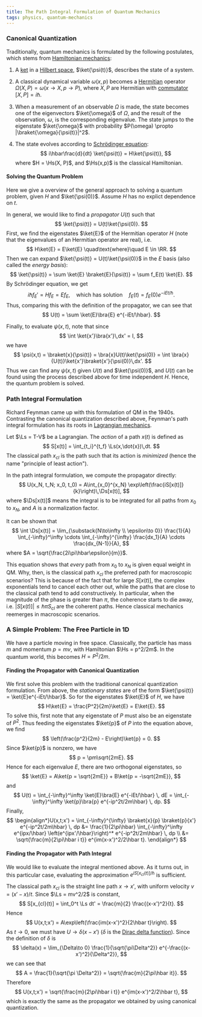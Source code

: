 ```yaml
---
title: The Path Integral Formulation of Quantum Mechanics
tags: physics, quantum-mechanics
---
```


### Canonical Quantization

Traditionally, quantum mechanics is formulated by the following postulates, which stems from [Hamiltonian mechanics](https://en.wikipedia.org/wiki/Hamiltonian_mechanics):

1. A [ket](https://en.wikipedia.org/wiki/Bra%E2%80%93ket_notation) in a [Hilbert space](https://en.wikipedia.org/wiki/Hilbert_space), $\ket{\psi(t)}$, describes the state of a system.

2. A classical dynamical variable $\omega(x,p)$ becomes a [Hermitian](https://en.wikipedia.org/wiki/Hermitian_matrix) operator $\Omega(X,P) = \omega(x\to X, p \to P)$, where $X,P$ are Hermitian with [commutator](https://en.wikipedia.org/wiki/Commutator#Ring_theory) $[X,P] = i\hbar$.

3. When a measurement of an observable $\Omega$ is made, the state becomes one of the eigenvectors $\ket{\omega}$ of $\Omega$, and the result of the observation, $\omega$, is the corresponding eigenvalue. The state jumps to the eigenstate $\ket{\omega}$ with probability $P(\omega) \propto |\braket{\omega}{\psi(t)}|^2$.

4. The state evolves according to [Schrödinger equation](https://en.wikipedia.org/wiki/Schr%C3%B6dinger_equation): $$ i\hbar\frac{d}{dt} \ket{\psi(t)} = H\ket{\psi(t)}, $$ where $H = \Hs(X, P)$, and $\Hs(x,p)$ is the classical Hamiltonian.


#### Solving the Quantum Problem
Here we give a overview of the general approach to solving a quantum problem, given $H$ and $\ket{\psi(0)}$. Assume $H$ has no explict dependence on $t$.

In general, we would like to find a _propagator_ $U(t)$ such that
$$ \ket{\psi(t)} = U(t)\ket{\psi(0)}. $$
First, we find the eigenstates $\ket{E}$ of the Hermitian operator $H$ (note that the eigenvalues of an Hermitian operator are real), i.e. $$ H\ket{E} = E\ket{E} \quad\text{where}\quad E \in \RR. $$
Then we can expand $\ket{\psi(t)} = U(t)\ket{\psi(0)}$ in the $E$ basis (also called the _energy basis_):
$$ \ket{\psi(t)} = \sum \ket{E} \braket{E}{\psi(t)} = \sum f_E(t) \ket{E}. $$
By Schrödinger equation, we get
$$ i\hbar f_E' = Hf_E = Ef_E, \quad\text{which has solution}\quad f_E(t) = f_E(0)e^{-iEt/\hbar}. $$
Thus, comparing this with the definition of the propagator, we can see that
$$ U(t) = \sum \ket{E}\bra{E} e^{-iEt/\hbar}. $$

Finally, to evaluate $\psi(x,t)$, note that since $$ \int \ket{x'}\bra{x'}\,dx' = I, $$
we have $$ \psi(x,t) = \braket{x}{\psi(t)} = \bra{x}U(t)\ket{\psi(0)} = \int \bra{x}{U(t)}\ket{x'}\braket{x'}{\psi(0)}\,dx'. $$
Thus we can find any $\psi(x,t)$ given $U(t)$ and $\ket{\psi(0)}$, and $U(t)$ can be found using the process described above for time independent $H$. Hence, the quantum problem is solved.


### Path Integral Formulation
Richard Feynman came up with this formulation of QM in the 1940s. Contrasting the canonical quantization described above, Feynman's path integral formulation has its roots in [Lagrangian mechanics](https://en.wikipedia.org/wiki/Lagrangian_mechanics).

Let $\Ls = T-V$ be a Lagrangian. The _action_ of a path $x(t)$ is defined as
$$ S[x(t)] = \int_{t_i}^{t_f} \Ls(x,\dot{x})\,dt. $$
The classical path $x_{cl}$ is the path such that its action is _minimized_ (hence the name "principle of least action").

In the path integral formulation, we compute the propagator directly:
$$ U(x_N, t_N; x_0, t_0) = A\int_{x_0}^{x_N} \exp\left(\frac{iS[x(t)]}{k}\right)\,\Ds[x(t)], $$
where $\Ds[x(t)]$ means the integral is to be integrated for all paths from $x_0$ to $x_N$, and $A$ is a normalization factor.

It can be shown that
$$ \int \Ds[x(t)] = \lim_{\substack{N\to\infty \\ \epsilon\to 0}} \frac{1}{A} \int_{-\infty}^\infty \cdots \int_{-\infty}^{\infty} \frac{dx_1}{A}  \cdots \frac{dx_{N-1}}{A}, $$
    where $A = \sqrt{\frac{2i\pi\hbar\epsilon}{m}}$.

This equation shows that _every_ path from $x_0$ to $x_N$ is given equal weight in QM. Why, then, is the classical path $x_{cl}$ the preferred path for macroscopic scenarios? This is because of the fact that for large $S[x(t)]$, the complex exponentials tend to cancel each other out, while the paths that are close to the classical path tend to add constructively. In particular, when the magnitude of the phase is greater than $\pi$, the coherence starts to die away, i.e. $|S[x(t)]| \le \hbar\pi S_{cl}$ are the coherent paths. Hence classical mechanics reemerges in macroscopic scenarios.

### A Simple Problem: The Free Particle in 1D
We have a particle moving in free space. Classically, the particle has mass $m$ and momentum $p = mv$, with Hamiltonian $\Hs = p^2/2m$. In the quantum world, this becomes $H = P^2/2m$.

#### Finding the Propagator with Canonical Quantization
We first solve this problem with the traditional canonical quantization formulation.
From above, the _stationary states_ are of the form $\ket{\psi(t)} = \ket{E}e^{-iEt/\hbar}$. So for the eigenstates $\ket{E}$ of $H$, we have
$$ H\ket{E} = \frac{P^2}{2m}\ket{E} = E\ket{E}. $$
To solve this, first note that any eigenstate of $P$ must also be an eigenstate of $P^2$. Thus feeding the eigenstates $\ket{p}$ of $P$ into the equation above, we find
$$ \left(\frac{p^2}{2m} - E\right)\ket{p} = 0. $$ Since $\ket{p}$ is nonzero, we have $$ p = \pm\sqrt{2mE}. $$ Hence for each eigenvalue $E$, there are two orthogonal eigenstates, so
$$ \ket{E} = A\ket{p = \sqrt{2mE}} + B\ket{p = -\sqrt{2mE}}, $$ and
$$ U(t) = \int_{-\infty}^\infty \ket{E}\bra{E} e^{-iEt/\hbar} \, dE = \int_{-\infty}^\infty \ket{p}\bra{p} e^{-ip^2t/2m\hbar} \, dp. $$
Finally,
$$ \begin{align*}U(x,t;x') = \int_{-\infty}^{\infty} \braket{x}{p} \braket{p}{x'} e^{-ip^2t/2m\hbar} \, dp
&= \frac{1}{2\pi\hbar} \int_{-\infty}^\infty e^{ipx/\hbar} \left(e^{ipx'/\hbar}\right)^* e^{-ip^2t/2m\hbar} \, dp
\\ &= \sqrt{\frac{m}{2\pi\hbar i t}} e^{im(x-x')^2/2\hbar t}. \end{align*} $$

#### Finding the Propagator with Path Integral
We would like to evaluate the integral mentioned above. As it turns out, in this particular case, evaluating the approximation $e^{iS[x_{cl}(t)]/\hbar}$ is sufficient.

The classical path $x_{cl}$ is the straight line path $x \to x'$, with uniform velocity $v = (x'-x)/t$. Since $\Ls = mv^2/2$ is constant, $$ S[x_{cl}(t)] = \int_0^t \Ls dt' = \frac{m}{2} \frac{(x-x')^2}{t}. $$
Hence $$ U(x,t;x') = A\exp\left(\frac{im(x-x')^2}{2\hbar t}\right). $$
As $t \to 0$, we must have $U \to \delta(x-x')$ ($\delta$ is the [Dirac delta function](https://en.wikipedia.org/wiki/Dirac_delta_function)). Since the definition of $\delta$ is
$$ \delta(x) = \lim_{\Delta\to 0} \frac{1}{\sqrt{\pi\Delta^2}} e^{-\frac{(x-x')^2}{\Delta^2}}, $$
we can see that $$ A = \frac{1}{\sqrt{\pi \Delta^2}} = \sqrt{\frac{m}{2\pi\hbar it}}. $$
Therefore
$$ U(x,t;x') = \sqrt{\frac{m}{2\pi\hbar i t}} e^{im(x-x')^2/2\hbar t}, $$
which is exactly the same as the propagator we obtained by using canonical quantization.
